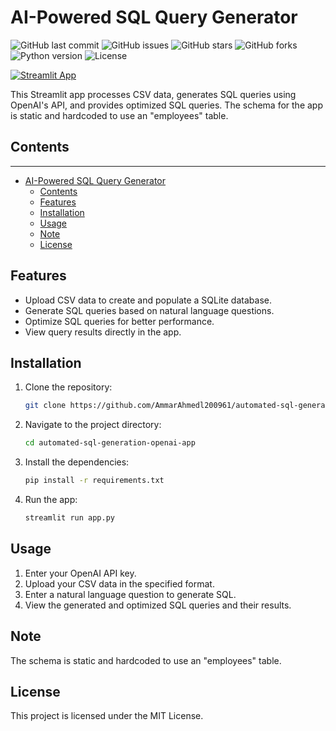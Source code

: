 # AI-Powered SQL Query Generator

![GitHub last commit](https://img.shields.io/github/last-commit/AmmarAhmedl200961/automated-sql-generation-openai-app)
![GitHub issues](https://img.shields.io/github/issues/AmmarAhmedl200961/automated-sql-generation-openai-app)
![GitHub stars](https://img.shields.io/github/stars/AmmarAhmedl200961/automated-sql-generation-openai-app?style=social)
![GitHub forks](https://img.shields.io/github/forks/AmmarAhmedl200961/automated-sql-generation-openai-app?style=social)
![Python version](https://img.shields.io/badge/python-3.8+-blue.svg)
![License](https://img.shields.io/github/license/AmmarAhmedl200961/automated-sql-generation-openai-app)

[![Streamlit App](https://static.streamlit.io/badges/streamlit_badge_black_white.svg)](URL_TO_YOUR_APP)


This Streamlit app processes CSV data, generates SQL queries using OpenAI's API, and provides optimized SQL queries. The schema for the app is static and hardcoded to use an "employees" table.

## Contents
---
- [AI-Powered SQL Query Generator](#ai-powered-sql-query-generator)
  - [Contents](#contents)
  - [Features](#features)
  - [Installation](#installation)
  - [Usage](#usage)
  - [Note](#note)
  - [License](#license)

## Features
- Upload CSV data to create and populate a SQLite database.
- Generate SQL queries based on natural language questions.
- Optimize SQL queries for better performance.
- View query results directly in the app.

## Installation
1. Clone the repository:
    ```bash
    git clone https://github.com/AmmarAhmedl200961/automated-sql-generation-openai-app.git
    ```
2. Navigate to the project directory:
    ```bash
    cd automated-sql-generation-openai-app
    ```
3. Install the dependencies:
    ```bash
    pip install -r requirements.txt
    ```
4. Run the app:
    ```bash
    streamlit run app.py
    ```

## Usage
1. Enter your OpenAI API key.
2. Upload your CSV data in the specified format.
3. Enter a natural language question to generate SQL.
4. View the generated and optimized SQL queries and their results.

## Note
The schema is static and hardcoded to use an "employees" table.

## License
This project is licensed under the MIT License.
